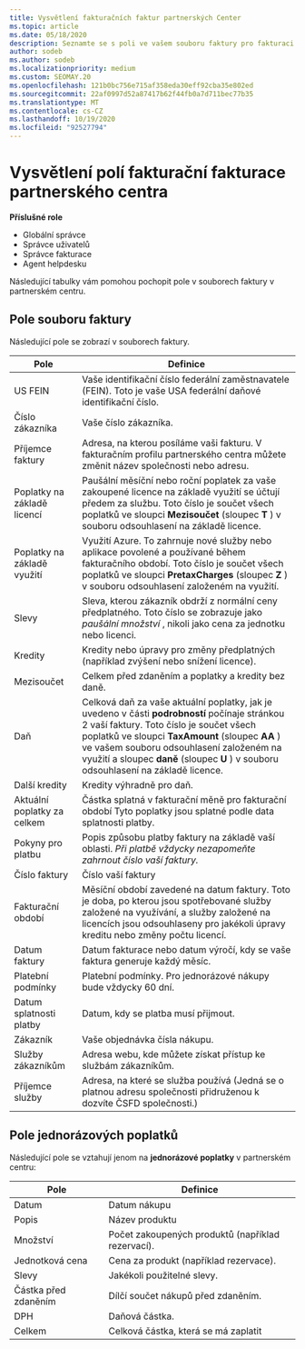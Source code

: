 ```yaml
---
title: Vysvětlení fakturačních faktur partnerských Center
ms.topic: article
ms.date: 05/18/2020
description: Seznamte se s poli ve vašem souboru faktury pro fakturaci partnerského centra. informace zahrnují pole a definice pro všechna pole faktury a pole jednorázového poplatku.
author: sodeb
ms.author: sodeb
ms.localizationpriority: medium
ms.custom: SEOMAY.20
ms.openlocfilehash: 121b0bc756e715af358eda30eff92cba35e802ed
ms.sourcegitcommit: 22af0997d52a87417b62f44fb0a7d711bec77b35
ms.translationtype: MT
ms.contentlocale: cs-CZ
ms.lasthandoff: 10/19/2020
ms.locfileid: "92527794"
---
```

# <a name="understand-partner-center-billing-invoice-fields"></a>Vysvětlení polí fakturační fakturace partnerského centra

**Příslušné role**

- Globální správce
- Správce uživatelů
- Správce fakturace
- Agent helpdesku

Následující tabulky vám pomohou pochopit pole v souborech faktury v partnerském centru.

## <a name="invoice-file-fields"></a>Pole souboru faktury

Následující pole se zobrazí v souborech faktury.

| Pole | Definice |
| ----- | ---------- |
| US FEIN | Vaše identifikační číslo federální zaměstnavatele (FEIN). Toto je vaše USA federální daňové identifikační číslo. |
| Číslo zákazníka | Vaše číslo zákazníka. |
| Příjemce faktury | Adresa, na kterou posíláme vaši fakturu. V fakturačním profilu partnerského centra můžete změnit název společnosti nebo adresu. |
| Poplatky na základě licencí | Paušální měsíční nebo roční poplatek za vaše zakoupené licence na základě využití se účtují předem za službu. Toto číslo je součet všech poplatků ve sloupci **Mezisoučet** (sloupec **T** ) v souboru odsouhlasení na základě licence. |
| Poplatky na základě využití | Využití Azure. To zahrnuje nové služby nebo aplikace povolené a používané během fakturačního období. Toto číslo je součet všech poplatků ve sloupci **PretaxCharges** (sloupec **Z** ) v souboru odsouhlasení založeném na využití. |
| Slevy | Sleva, kterou zákazník obdrží z normální ceny předplatného. Toto číslo se zobrazuje jako *paušální množství* , nikoli jako cena za jednotku nebo licenci. |
| Kredity | Kredity nebo úpravy pro změny předplatných (například zvýšení nebo snížení licence). |
| Mezisoučet | Celkem před zdaněním a poplatky a kredity bez daně. |
| Daň | Celková daň za vaše aktuální poplatky, jak je uvedeno v části **podrobností** počínaje stránkou 2 vaší faktury. Toto číslo je součet všech poplatků ve sloupci **TaxAmount** (sloupec **AA** ) ve vašem souboru odsouhlasení založeném na využití a sloupec **daně** (sloupec **U** ) v souboru odsouhlasení na základě licence. |
| Další kredity | Kredity výhradně pro daň. |
| Aktuální poplatky za celkem | Částka splatná v fakturační měně pro fakturační období Tyto poplatky jsou splatné podle data splatnosti platby. |
| Pokyny pro platbu | Popis způsobu platby faktury na základě vaší oblasti. *Při platbě vždycky nezapomeňte zahrnout číslo vaší faktury.* |
| Číslo faktury | Číslo vaší faktury |
| Fakturační období | Měsíční období zavedené na datum faktury. Toto je doba, po kterou jsou spotřebované služby založené na využívání, a služby založené na licencích jsou odsouhlaseny pro jakékoli úpravy kreditu nebo změny počtu licencí. |
| Datum faktury | Datum fakturace nebo datum výročí, kdy se vaše faktura generuje každý měsíc. |
| Platební podmínky | Platební podmínky. Pro jednorázové nákupy bude vždycky 60 dní. |
| Datum splatnosti platby | Datum, kdy se platba musí přijmout. |
| Zákazník | Vaše objednávka čísla nákupu. |
| Služby zákazníkům | Adresa webu, kde můžete získat přístup ke službám zákazníkům. |
| Příjemce služby | Adresa, na které se služba používá (Jedná se o platnou adresu společnosti přidruženou k dozvíte ČSFD společnosti.) |

## <a name="one-time-charges-fields"></a>Pole jednorázových poplatků

Následující pole se vztahují jenom na **jednorázové poplatky** v partnerském centru:

| Pole | Definice |
| ----- | ---------- |
| Datum | Datum nákupu |
| Popis | Název produktu |
| Množství | Počet zakoupených produktů (například rezervací). |
| Jednotková cena | Cena za produkt (například rezervace). |
| Slevy | Jakékoli použitelné slevy. |
| Částka před zdaněním | Dílčí součet nákupů před zdaněním. |
| DPH | Daňová částka. |
| Celkem | Celková částka, která se má zaplatit |
